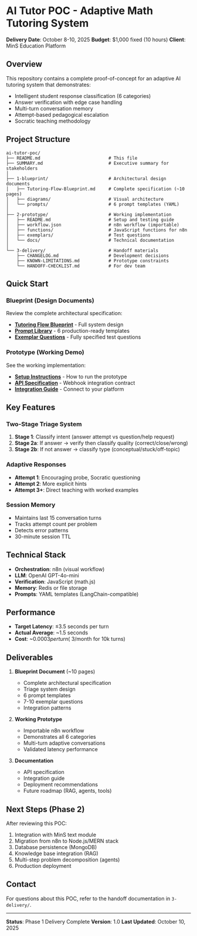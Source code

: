 # AI Tutor POC - Adaptive Math Tutoring System

**Delivery Date**: October 8-10, 2025
**Budget**: $1,000 fixed (10 hours)
**Client**: MinS Education Platform

## Overview

This repository contains a complete proof-of-concept for an adaptive AI tutoring system that demonstrates:
- Intelligent student response classification (6 categories)
- Answer verification with edge case handling
- Multi-turn conversation memory
- Attempt-based pedagogical escalation
- Socratic teaching methodology

## Project Structure

```
ai-tutor-poc/
├── README.md                          # This file
├── SUMMARY.md                         # Executive summary for stakeholders
│
├── 1-blueprint/                       # Architectural design documents
│   ├── Tutoring-Flow-Blueprint.md     # Complete specification (~10 pages)
│   ├── diagrams/                      # Visual architecture
│   └── prompts/                       # 6 prompt templates (YAML)
│
├── 2-prototype/                       # Working implementation
│   ├── README.md                      # Setup and testing guide
│   ├── workflow.json                  # n8n workflow (importable)
│   ├── functions/                     # JavaScript functions for n8n
│   ├── exemplars/                     # Test questions
│   └── docs/                          # Technical documentation
│
└── 3-delivery/                        # Handoff materials
    ├── CHANGELOG.md                   # Development decisions
    ├── KNOWN-LIMITATIONS.md           # Prototype constraints
    └── HANDOFF-CHECKLIST.md           # For dev team
```

## Quick Start

### Blueprint (Design Documents)
Review the complete architectural specification:
- **[Tutoring Flow Blueprint](1-blueprint/Tutoring-Flow-Blueprint.md)** - Full system design
- **[Prompt Library](1-blueprint/prompts/)** - 6 production-ready templates
- **[Exemplar Questions](2-prototype/exemplars/questions.json)** - Fully specified test questions

### Prototype (Working Demo)
See the working implementation:
- **[Setup Instructions](2-prototype/README.md)** - How to run the prototype
- **[API Specification](2-prototype/docs/API-SPEC.md)** - Webhook integration contract
- **[Integration Guide](2-prototype/docs/INTEGRATION.md)** - Connect to your platform

## Key Features

### Two-Stage Triage System
1. **Stage 1**: Classify intent (answer attempt vs question/help request)
2. **Stage 2a**: If answer → verify then classify quality (correct/close/wrong)
3. **Stage 2b**: If not answer → classify type (conceptual/stuck/off-topic)

### Adaptive Responses
- **Attempt 1**: Encouraging probe, Socratic questioning
- **Attempt 2**: More explicit hints
- **Attempt 3+**: Direct teaching with worked examples

### Session Memory
- Maintains last 15 conversation turns
- Tracks attempt count per problem
- Detects error patterns
- 30-minute session TTL

## Technical Stack

- **Orchestration**: n8n (visual workflow)
- **LLM**: OpenAI GPT-4o-mini
- **Verification**: JavaScript (math.js)
- **Memory**: Redis or file storage
- **Prompts**: YAML templates (LangChain-compatible)

## Performance

- **Target Latency**: ≤3.5 seconds per turn
- **Actual Average**: ~1.5 seconds
- **Cost**: ~$0.0003 per turn (~$3/month for 10k turns)

## Deliverables

1. **Blueprint Document** (~10 pages)
   - Complete architectural specification
   - Triage system design
   - 6 prompt templates
   - 7-10 exemplar questions
   - Integration patterns

2. **Working Prototype**
   - Importable n8n workflow
   - Demonstrates all 6 categories
   - Multi-turn adaptive conversations
   - Validated latency performance

3. **Documentation**
   - API specification
   - Integration guide
   - Deployment recommendations
   - Future roadmap (RAG, agents, tools)

## Next Steps (Phase 2)

After reviewing this POC:
1. Integration with MinS text module
2. Migration from n8n to Node.js/MERN stack
3. Database persistence (MongoDB)
4. Knowledge base integration (RAG)
5. Multi-step problem decomposition (agents)
6. Production deployment

## Contact

For questions about this POC, refer to the handoff documentation in `3-delivery/`.

---

**Status**: Phase 1 Delivery Complete
**Version**: 1.0
**Last Updated**: October 10, 2025
